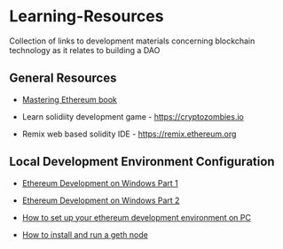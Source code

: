 # Learning-Resources
Collection of links to development materials concerning blockchain technology as it relates to building a DAO

## General Resources

* [Mastering Ethereum book](https://github.com/ethereumbook/ethereumbook) 

*  Learn solidiity development game - https://cryptozombies.io

* Remix web based solidity IDE - https://remix.ethereum.org




## Local Development Environment Configuration

* [Ethereum Development on Windows Part 1](https://medium.com/edgefund/ethereum-development-on-windows-part-1-da260f6a6c06)

* [Ethereum Development on Windows Part 2](https://medium.com/edgefund/ethereum-development-on-windows-web3-and-truffle-debugging-9d47dda77c1e)

* [How to set up your ethereum development environment on PC](https://medium.com/interfacing-with-a-blockchain/how-to-set-up-your-ethereum-development-environment-for-pc-f6caf6eb8017)

* [How to install and run a geth node](https://www.quicknode.com/guides/infrastructure/how-to-install-and-run-a-geth-node)
